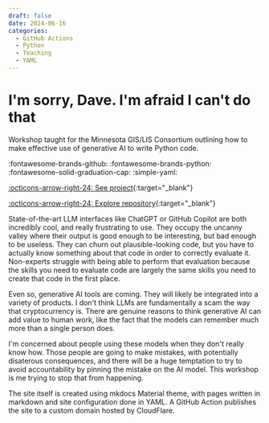 ```yaml
---
draft: false 
date: 2024-06-16
categories:
  - GitHub Actions
  - Python
  - Teaching
  - YAML
---
```


# I'm sorry, Dave. I'm afraid I can't do that

Workshop taught for the Minnesota GIS/LIS Consortium outlining how to make effective use of generative AI to write Python code.

:fontawesome-brands-github: 
:fontawesome-brands-python:
:fontawesome-solid-graduation-cap:
:simple-yaml:

[:octicons-arrow-right-24: See project](https://projects.travisormsby.com/python-ai-assistants){:target="_blank"}

[:octicons-arrow-right-24: Explore repository](https://github.com/travisormsby/python-ai-assistants){:target="_blank"}

<!-- more -->

State-of-the-art LLM interfaces like ChatGPT or GitHub Copilot are both incredibly cool, and really frustrating to use. They occupy the uncanny valley where their output is good enough to be interesting, but bad enough to be useless. They can churn out plausible-looking code, but you have to actually know something about that code in order to correctly evaluate it. Non-experts struggle with being able to perform that evaluation because the skills you need to evaluate code are largely the same skills you need to create that code in the first place. 

Even so, generative AI tools are coming. They will likely be integrated into a variety of products. I don't think LLMs are fundamentally a scam the way that cryptocurrency is. There are genuine reasons to think generative AI can add value to human work, like the fact that the models can remember much more than a single person does. 

I'm concerned about people using these models when they don't really know how. Those people are going to make mistakes, with potentially disaterous consequences, and there will be a huge temptation to try to avoid accountability by pinning the mistake on the AI model. This workshop is me trying to stop that from happening.

The site itself is created using mkdocs Material theme, with pages written in markdown and site configuration done in YAML. A GitHub Action publishes the site to a custom domain hosted by CloudFlare.